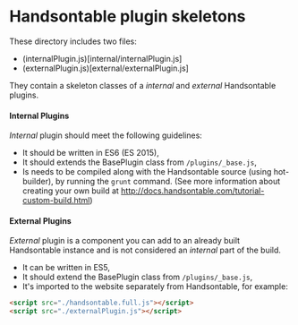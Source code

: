 # Handsontable plugin skeletons
These directory includes two files:
* (internalPlugin.js)[internal/internalPlugin.js]
* (externalPlugin.js)[external/externalPlugin.js]

They contain a skeleton classes of a *internal* and *external* Handsontable plugins.

#### Internal Plugins
*Internal* plugin should meet the following guidelines:
* It should be written in ES6 (ES 2015),
* It should extends the BasePlugin class from `/plugins/_base.js`,
* Is needs to be compiled along with the Handsontable source (using hot-builder), by running the `grunt` command. (See more information about creating your own build at http://docs.handsontable.com/tutorial-custom-build.html)

#### External Plugins
*External* plugin is a component you can add to an already built Handsontable instance and is not considered an *internal* part of the build.

* It can be written in ES5,
* It should extend the BasePlugin class from `/plugins/_base.js`,
* It's imported to the website separately from Handsontable, for example:
```html
<script src="./handsontable.full.js"></script>
<script src="./externalPlugin.js"></script>
```